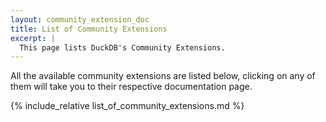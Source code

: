 ```yaml
---
layout: community_extension_doc
title: List of Community Extensions
excerpt: |
  This page lists DuckDB's Community Extensions.
---
```


All the available community extensions are listed below, clicking on any of them will take you to their respective documentation page.

{% include_relative list_of_community_extensions.md %}
